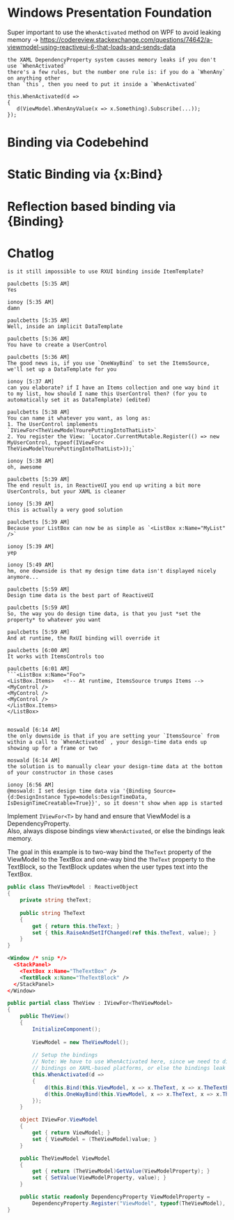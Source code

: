 # Windows Presentation Foundation

Super important to use the `WhenActivated` method on WPF to avoid leaking memory  -> https://codereview.stackexchange.com/questions/74642/a-viewmodel-using-reactiveui-6-that-loads-and-sends-data


    the XAML DependencyProperty system causes memory leaks if you don't use `WhenActivated`
    there's a few rules, but the number one rule is: if you do a `WhenAny` on anything other
    than `this`, then you need to put it inside a `WhenActivated`

    this.WhenActivated(d =>
    {
       d(ViewModel.WhenAnyValue(x => x.Something).Subscribe(...));
    });

# Binding via Codebehind

# Static Binding via {x:Bind}

# Reflection based binding via {Binding}


# Chatlog

    is it still impossible to use RXUI binding inside ItemTemplate?
    
    paulcbetts [5:35 AM] 
    Yes
    
    ionoy [5:35 AM] 
    damn
    
    paulcbetts [5:35 AM] 
    Well, inside an implicit DataTemplate
    
    paulcbetts [5:36 AM]
    You have to create a UserControl
    
    paulcbetts [5:36 AM]
    The good news is, if you use `OneWayBind` to set the ItemsSource, we'll set up a DataTemplate for you
    
    ionoy [5:37 AM] 
    can you elaborate? if I have an Items collection and one way bind it to my list, how should I name this UserControl then? (for you to automatically set it as DataTemplate) (edited)
    
    paulcbetts [5:38 AM] 
    You can name it whatever you want, as long as:
    1. The UserControl implements `IViewFor<TheViewModelYourePuttingIntoThatList>`
    2. You register the View: `Locator.CurrentMutable.Register(() => new MyUserControl, typeof(IViewFor< TheViewModelYourePuttingIntoThatList>));`
    
    ionoy [5:38 AM] 
    oh, awesome
    
    paulcbetts [5:39 AM] 
    The end result is, in ReactiveUI you end up writing a bit more UserControls, but your XAML is cleaner
    
    ionoy [5:39 AM] 
    this is actually a very good solution
    
    paulcbetts [5:39 AM] 
    Because your ListBox can now be as simple as `<ListBox x:Name="MyList" />`
    
    ionoy [5:39 AM] 
    yep
    
    ionoy [5:49 AM] 
    hm, one downside is that my design time data isn't displayed nicely anymore...
    
    paulcbetts [5:59 AM] 
    Design time data is the best part of ReactiveUI
    
    paulcbetts [5:59 AM]
    So, the way you do design time data, is that you just *set the property* to whatever you want
    
    paulcbetts [5:59 AM]
    And at runtime, the RxUI binding will override it
    
    paulcbetts [6:00 AM]
    It works with ItemsControls too
    
    paulcbetts [6:01 AM]
    ```<ListBox x:Name="Foo">
    <ListBox.Items>   <!-- At runtime, ItemsSource trumps Items -->
    <MyControl />
    <MyControl />
    <MyControl />
    </ListBox.Items>
    </ListBox>
    
    
    moswald [6:14 AM] 
    the only downside is that if you are setting your `ItemsSource` from within a call to `WhenActivated` , your design-time data ends up showing up for a frame or two
    
    moswald [6:14 AM]
    the solution is to manually clear your design-time data at the bottom of your constructor in those cases
    
    ionoy [6:56 AM] 
    @moswald: I set design time data via '{Binding Source={d:DesignInstance Type=models:DesignTimeData, IsDesignTimeCreatable=True}}', so it doesn't show when app is started



Implement `IViewFor<T>` by hand and ensure that ViewModel is a DependencyProperty.  
Also, always dispose bindings view `WhenActivated`, or else the bindings leak memory.
  
The goal in this example is to two-way bind the `TheText` property of the
ViewModel to the TextBox and one-way bind the `TheText` property to the TextBlock, 
so the TextBlock updates when the user types text into the TextBox.
  
```csharp
public class TheViewModel : ReactiveObject
{
    private string theText;
    
    public string TheText
    {
        get { return this.theText; }
        set { this.RaiseAndSetIfChanged(ref this.theText, value); }
    }
}
```

```xml
<Window /* snip */>
  <StackPanel>
    <TextBox x:Name="TheTextBox" />
    <TextBlock x:Name="TheTextBlock" />
  </StackPanel>
</Window>
```

```csharp
public partial class TheView : IViewFor<TheViewModel>
{
    public TheView()
    {
        InitializeComponent();
        
        ViewModel = new TheViewModel();
        
        // Setup the bindings
        // Note: We have to use WhenActivated here, since we need to dispose the
        // bindings on XAML-based platforms, or else the bindings leak memory.
        this.WhenActivated(d =>
        {
            d(this.Bind(this.ViewModel, x => x.TheText, x => x.TheTextBox.Text));
            d(this.OneWayBind(this.ViewModel, x => x.TheText, x => x.TheTextBlock.Text));
        });
    }

    object IViewFor.ViewModel
    {
        get { return ViewModel; }
        set { ViewModel = (TheViewModel)value; }
    }

    public TheViewModel ViewModel
    {
        get { return (TheViewModel)GetValue(ViewModelProperty); }
        set { SetValue(ViewModelProperty, value); }
    }

    public static readonly DependencyProperty ViewModelProperty =
        DependencyProperty.Register("ViewModel", typeof(TheViewModel), typeof(TheView));
}
```
